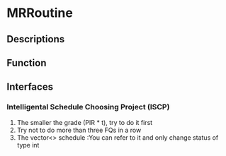 # MRRoutine

## Descriptions

## Function 

## Interfaces

### Intelligental Schedule Choosing Project (ISCP)

1. The smaller the grade (PIR * t), try to do it first 
2. Try not to do more than three FQs in a row 
3. The vector<> schedule  :You can refer to it and only change status of type int